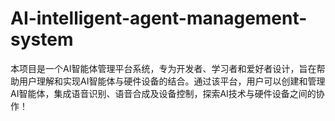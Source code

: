 # AI-intelligent-agent-management-system
本项目是一个AI智能体管理平台系统，专为开发者、学习者和爱好者设计，旨在帮助用户理解和实现AI智能体与硬件设备的结合。通过该平台，用户可以创建和管理AI智能体，集成语音识别、语音合成及设备控制，探索AI技术与硬件设备之间的协作！
